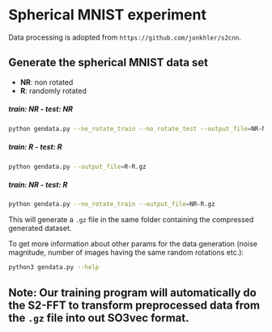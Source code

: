 # Spherical MNIST experiment

Data processing is adopted from ```https://github.com/jonkhler/s2cnn```.

## Generate the spherical MNIST data set

- __NR__: non rotated
- __R__: randomly rotated

##### train: __NR__ - test: __NR__
```bash
python gendata.py --no_rotate_train --no_rotate_test --output_file=NR-NR.gz
```

##### train: __R__ - test: __R__
```bash
python gendata.py --output_file=R-R.gz
```

##### train: __NR__ - test: __R__
```bash
python gendata.py --no_rotate_train --output_file=NR-R.gz
```

This will generate a `.gz` file in the same folder containing the compressed generated dataset.

To get more information about other params for the data generation (noise magnitude, number of images having the same random rotations etc.):
```bash
python3 gendata.py --help
```

## Note: Our training program will automatically do the S2-FFT to transform preprocessed data from the ```.gz``` file into out SO3vec format.
